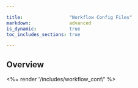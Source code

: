 ```yaml
---

title:                 "Workflow Config Files"
markdown:              advanced
is_dynamic:            true
toc_includes_sections: true

---
```


## Overview

<%= render '/includes/workflow_conf/' %>

